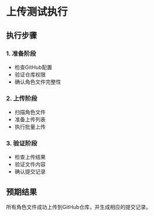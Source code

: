 # 上传测试执行

## 执行步骤

### 1. 准备阶段
- 检查GitHub配置
- 验证仓库权限
- 确认角色文件完整性

### 2. 上传阶段
- 扫描角色文件
- 准备上传列表
- 执行批量上传

### 3. 验证阶段
- 检查上传结果
- 验证文件内容
- 确认提交记录

## 预期结果
所有角色文件成功上传到GitHub仓库，并生成相应的提交记录。

